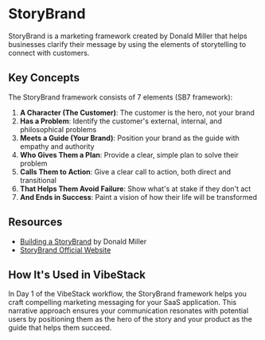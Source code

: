 # StoryBrand

StoryBrand is a marketing framework created by Donald Miller that helps businesses clarify their message by using the elements of storytelling to connect with customers.

## Key Concepts

The StoryBrand framework consists of 7 elements (SB7 framework):

1. **A Character (The Customer)**: The customer is the hero, not your brand
2. **Has a Problem**: Identify the customer's external, internal, and philosophical problems
3. **Meets a Guide (Your Brand)**: Position your brand as the guide with empathy and authority
4. **Who Gives Them a Plan**: Provide a clear, simple plan to solve their problem
5. **Calls Them to Action**: Give a clear call to action, both direct and transitional
6. **That Helps Them Avoid Failure**: Show what's at stake if they don't act
7. **And Ends in Success**: Paint a vision of how their life will be transformed

## Resources

- [Building a StoryBrand](https://www.amazon.com/Building-StoryBrand-Clarify-Message-Customers/dp/0718033329) by Donald Miller
- [StoryBrand Official Website](https://storybrand.com/)

## How It's Used in VibeStack

In Day 1 of the VibeStack workflow, the StoryBrand framework helps you craft compelling marketing messaging for your SaaS application. This narrative approach ensures your communication resonates with potential users by positioning them as the hero of the story and your product as the guide that helps them succeed.
